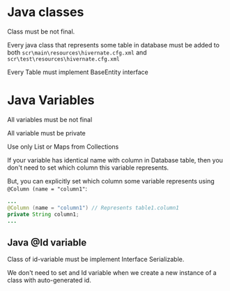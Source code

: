 # Java classes

Class must be not final.

Every java class that represents some table in database must be added to both `scr\main\resources\hivernate.cfg.xml` and `scr\test\resources\hivernate.cfg.xml`

Every Table must implement BaseEntity interface

# Java Variables

All variables must be not final

All variable must be private

Use only List or Maps from Collections

If your variable has identical name with column in Database table, then you don't need to set which column this variable represents.

But, you can explicitly set which column some variable represents using `@Column (name = "column1"`:

```JAVA
...
@Column (name = "column1") // Represents table1.column1
private String column1;
...
```

## Java @Id variable

Class of id-variable must be implement Interface Serializable.

We don't need to set and Id variable when we create a new instance of a class with auto-generated id.